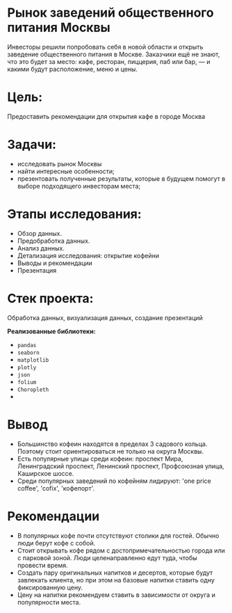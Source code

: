 #  Рынок заведений общественного питания Москвы

Инвесторы  решили попробовать себя в новой области и открыть заведение общественного питания в Москве. Заказчики ещё не знают, что это будет за место: кафе, ресторан, пиццерия, паб или бар, — и какими будут расположение, меню и цены.

# Цель:
Предоставить рекомендации для открытия кафе в городе Москва 

# Задачи:
-  исследовать рынок Москвы
-  найти интересные особенности;
-  презентовать полученные результаты, которые в будущем помогут в выборе подходящего инвесторам места;
  
# Этапы исследования:
-   Обзор данных.
-  Предобработка данных.
- Анализ данных.
- Детализация исследования: открытие кофейни
- Выводы и рекомендации 
-  Презентация

# Стек проекта:
  Обработка данных, визуализация данных, создание презентаций
  
**Реализованные  библиотеки:**

-   `pandas`
-   `seaborn`
-   `matplotlib`
-   `plotly`
-   `json`
-   `folium`
-   `Choropleth`
- 
# Вывод
-    Большинство кофеин находятся в пределах 3 садового кольца. Поэтому стоит ориентироваться не только на округа Москвы.
-    Есть популярные улицы среди кофеин: проспект Мира, Ленинградский проспект, Ленинский проспект, Профсоюзная улица, Каширское шоссе. 
  - Среди популярных заведений по кофейням лидируют: 'one price coffee', 'cofix', 'кофепорт'.

# Рекомендации 

- В популярных кофе почти отсутствуют столики для гостей. Обычно люди берут кофе с собой.
-  Стоит открывать кофе рядом с достопримечательностью города или с парковой зоной. Люди целенаправленно едут туда, чтобы провести время.
-  Создать пару оригинальных напитков и десертов,  которые будут завлекать клиента, но при этом на базовые напитки ставить одну фиксированную  цену.
- Цену на напитки рекомендуем ставить в зависимости от округа и популярности места.
